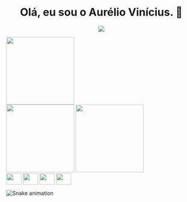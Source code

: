 <div>
  <h1 align="center">Olá, eu sou o Aurélio Vinícius. 👋</h1>
</div>

<div>
  <p align="center"><img src="https://gpvc.arturio.dev/aureliovini" /></p>
  <img height="180em" src="https://github-profile-trophy.vercel.app/?username=aureliovini&theme=darkhub"/>
</div>

<div>
  <img height="180em" src="https://github-readme-stats.vercel.app/api?username=aureliovini&show_icons=true&theme=chartreuse-dark&include_all_commits=true&count_private=true"/>
  <img height="180em" src="https://github-readme-stats.vercel.app/api/top-langs/?username=aureliovini&layout=compact&langs_count=16&theme=chartreuse-dark"/>
</div>
<div>
  <img align="center" height="30" width="40" src="https://cdn.jsdelivr.net/gh/devicons/devicon/icons/linux/linux-original.svg"/>
  <img align="center" height="30" width="40" src="https://cdn.jsdelivr.net/gh/devicons/devicon/icons/raspberrypi/raspberrypi-original.svg"/>
  <img align="center" height="30" width="40" src="https://cdn.jsdelivr.net/gh/devicons/devicon/icons/python/python-original.svg"/>
  <img align="center" height="30" width="40" src="https://cdn.jsdelivr.net/gh/devicons/devicon/icons/cplusplus/cplusplus-original.svg"/>
</div>

![Snake animation](https://github.com/aureliovini/aureliovini/blob//output/github-contribution-grid-snake.svg)
